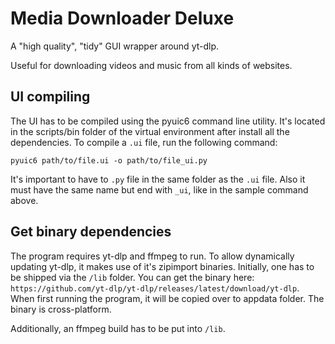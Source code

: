# Media Downloader Deluxe

A "high quality", "tidy" GUI wrapper around yt-dlp.

Useful for downloading videos and music from all kinds of websites.

## UI compiling

The UI has to be compiled using the pyuic6 command line utility. It's located in the scripts/bin folder of the virtual environment after install all the dependencies. To compile a `.ui` file, run the following command:

```shell
pyuic6 path/to/file.ui -o path/to/file_ui.py
```

It's important to have to `.py` file in the same folder as the `.ui` file. Also it must have the same name but end with `_ui`, like in the sample command above.

## Get binary dependencies

The program requires yt-dlp and ffmpeg to run. To allow dynamically updating yt-dlp, it makes use of it's zipimport binaries. Initially, one has to be shipped via the `/lib` folder. You can get the binary here: `https://github.com/yt-dlp/yt-dlp/releases/latest/download/yt-dlp`. When first running the program, it will be copied over to appdata folder. The binary is cross-platform.

Additionally, an ffmpeg build has to be put into `/lib`.

